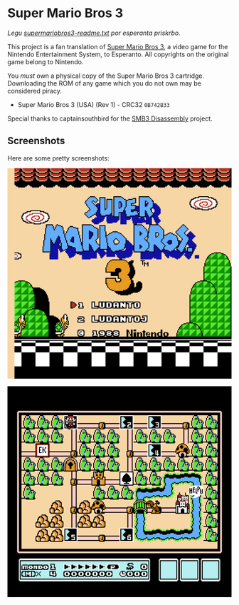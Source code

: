 # Super Mario Bros 3

_Legu
[supermariobros3-readme.txt](supermariobros3-readme.txt)
por esperanta priskrbo._

This project is a fan translation of
[Super Mario Bros 3](https://en.wikipedia.org/wiki/Super_Mario_Bros._3),
a video game for the Nintendo Entertainment System, to Esperanto. All
copyrights on the original game belong to Nintendo.

You *must* own a physical copy of the Super Mario Bros 3 cartridge. Downloading
the ROM of any game which you do not own may be considered piracy.

  * Super Mario Bros 3 (USA) (Rev 1) - CRC32 `0B742B33`

Special thanks to captainsouthbird for the
[SMB3 Disassembly](https://github.com/captainsouthbird/smb3)
project.

## Screenshots

Here are some pretty screenshots:

![Title screen](images/image-1.png)

![World 1 map](images/image-2.png)

